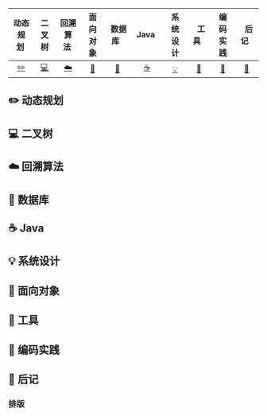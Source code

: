 | 动态规划&nbsp; | 二叉树 | 回溯算法&nbsp;|面向对象| &nbsp;数据库&nbsp;&nbsp;|&nbsp;Java&nbsp;&nbsp;|系统设计| &nbsp;&nbsp;工具&nbsp;&nbsp; |编码实践| &nbsp;&nbsp;后记&nbsp;&nbsp; |
| :---: | :----: | :---: | :----: | :----: | :----: | :----: | :----: | :----: | :----: |
| [:pencil2:](#pencil2-动态规划) | [:computer:](#computer-二叉树) | [:cloud:](#cloud-回溯算法) | [:art:](#art-面向对象) | [:floppy_disk:](#floppy_disk-数据库) |[:coffee:](#coffee-java)| [:bulb:](#bulb-系统设计) |[:wrench:](#wrench-工具)| [:watermelon:](#watermelon-编码实践) |[:memo:](#memo-后记)|


## :pencil2: 动态规划
## :computer: 二叉树
## :cloud: 回溯算法
## :floppy_disk: 数据库
## :coffee: Java
## :bulb: 系统设计 
## :art: 面向对象
## :wrench: 工具 
## :watermelon: 编码实践 
## :memo: 后记
### 排版
